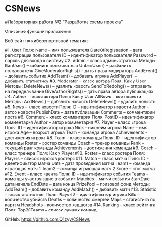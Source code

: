 # CSNews
#Лабораторная работа №2 “Разработка схемы проекта”

Описание функций приложения

Веб-сайт по киберспортивной тематике

#1. User
Поля:
Name – имя пользователя
DateOfRegistration – дата регистрации пользователя
ID –  идентификатор пользователя
Password – пароль для входа в систему
#2. Admin – класс администратора
Методы:
BanUser() – забанить пользователя
UnbanUser() – разбанить пользователя
GiveModeratorRights() – дать права модератора
AddEvent() – добавить событие
AddTeam() – добавить игрока
AddPlayer() – добавить статистику
#3. Moderator – класс автора
Поля:
Как у User
Методы:
DeleteNews() – удалить новость
SendToRedoing() – отправить на переделывание
GiveAuthorRights() – дать права автора
публикациях
#4. Author – класс автора
Поля:
Как у User
AllNews – все новости 
Методы:
AddNews() – добавить новость
DeleteNews() – удалить новость
#5. News – класс новости
Поля:
ID –  идентификатор новости
Author – автор новости
PublishDate – дата публикации
Comments – комментарии поста
#6. Comment – класс комментария
Поля:
PostID – идентификатор комментария
Author – автор комментария
#7. Player – класс игрока
Поля:
ID – идентификатор игрока
Nick – никнейм игрока
Name – имя игрока
Age – возраст игрока
Team – команда игрока
Achievements – достижения игрока 
#8. Team – класс команды
Поля:
 ID – идентификатор команды
 Roster – ростер команды
 Coach – тренер команды
 Rank – текущий ранг команды
 Achievements – достижения команды
#9.  Coach – класс тренера
Поля:
Как у Player
#10. Roster – класс ростера
Поля:
Players – список игроков ростера
#11. Match – класс матча
Поля:
 ID – идентификатор матча
 Date – дата проведения матча
 Team1 – команда играющая матч 1
 Team2 – команда играющая матч 2
 Score – итог матча
#12. Event – класс ивента
Поля:
 ID – идентификатор события
 Teams – команды участвующие в событии
 Matches – матчи события 
 StartDate – дата начала
 EndDate – дата конца
 PrizePool – призовой фонд
Методы:
 AddTeam() – добавить команду
 AddMatch() – добавить матч
#13. Statistic – класс статистики
Поля:
 PlayerID – идентификатор игрока
 Kills – количество убийств
 Deaths – количество смертей
 Maps – статистика по картам
 Headshots – количество хэдшотов
#14. Ranking – класс рейтинга
Поля:
Top20Teams – список лучших команд

GitHub: https://github.com/Q1zyy/CSNews
